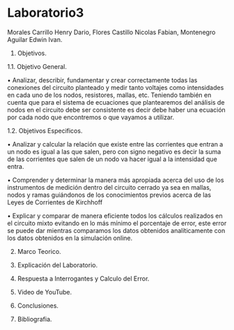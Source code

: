 # Laboratorio3

Morales Carrillo Henry Dario, Flores Castillo Nicolas Fabian, Montenegro Aguilar Edwin Ivan.

1. Objetivos.

1.1. Objetivo General.

•	Analizar, describir, fundamentar y crear correctamente todas las conexiones del circuito planteado y medir tanto voltajes como intensidades en cada uno de los nodos, resistores, mallas, etc. Teniendo también en cuenta que para el sistema de ecuaciones que plantearemos del análisis de nodos en el circuito debe ser consistente es decir debe haber una ecuación por cada nodo que encontremos o que vayamos a utilizar. 

1.2. Objetivos Especificos.

•	Analizar y calcular la relación que existe entre las corrientes que entran a un nodo es igual a las que salen, pero con signo negativo es decir la suma de las corrientes que salen de un nodo va hacer igual a la intensidad que entra.

•	Comprender y determinar la manera más apropiada acerca del uso de los instrumentos de medición dentro del circuito cerrado ya sea en mallas, nodos y ramas guiándonos de los conocimientos previos acerca de las Leyes de Corrientes de Kirchhoff

•	Explicar y comparar de manera eficiente todos los cálculos realizados en el circuito mixto evitando en lo más mínimo el porcentaje de error, este error se puede dar mientras comparamos los datos obtenidos analíticamente con los datos obtenidos en la simulación online. 

2. Marco Teorico.

3. Explicación del Laboratorio.

4. Respuesta a Interrogantes y Calculo del Error.

5. Video de YouTube.

6. Conclusiones.

7. Bibliografia.
